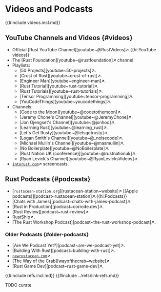 # Videos and Podcasts

{{#include videos.incl.md}}

## YouTube Channels and Videos {#videos}

- Official [Rust YouTube Channel][youtube~@RustVideos]↗.{{hi:YouTube videos}}
- The [Rust Foundation][youtube~@rustfoundation]↗ channel.
- Playlists:
  - [50 Projects][youtube~50-projects]↗.
  - [Crust of Rust][youtube~crust-of-rust]↗.
  - [Engineer Man][youtube~engineer-man]↗.
  - [Rust Tutorial][youtube~rust-tutorial]↗.
  - [Rust Tutorials][youtube~rust-tutorials]↗.
  - [Tensor Programming][youtube~tensor-programming]↗.
  - [YouCodeThings][youtube~youcodethings]↗.
- Channels:
  - [Code to the Moon][youtube~@codetothemoon]↗.
  - [Jeremy Chone's Channel][youtube~@JeremyChone]↗.
  - [Jon Gjengset's Channel][youtube~@jonhoo]↗.
  - [Learning Rust][youtube~@learning_rust]↗.
  - [Let's Get Rusty][youtube~@letsgetrusty]↗.
  - [Logan Smith's Channel][youtube~@_noisecode]↗.
  - [Michael Mullin's Channel][youtube~@masmullin]↗.
  - [No Boilerplate][youtube~@NoBoilerplate]↗.
  - [Rust Nation UK (conference)][youtube~@rustnationuk]↗.
  - [Ryan Levick's Channel][youtube~@RyanLevicksVideos]↗.
- [`intorust.com`](http://intorust.com)↗ screencasts.

## Rust Podcasts {#podcasts}

- [`rustacean-station.org`][rustacean-station~website]↗ [(Apple podcasts)][podcast~rustacean-station]↗.{{hi:Podcasts}}
- [Chats with James][podcast~chats-with-james-podcast]↗.
- [Rust in Production][podcast~corrode.dev]↗.
- [Rust Review][podcast~rust-review]↗.
- [RustShip](https://creators.spotify.com/pod/profile/marco-ieni)↗.
- [The Rust Workshop Podcast][podcast~the-rust-workshop-podcast]↗.

### Older Podcasts {#older-podcasts}

- [Are We Podcast Yet?][podcast~are-we-podcast-yet]↗.
- [Building With Rust][podcast~building-with-rust]↗.
- [`newrustacean.com`](https://newrustacean.com)↗.
- [The Way of the Crab][wayofthecrab~website]↗.
- [Rust Game Dev][podcast~rust-game-dev]↗.

{{#include refs.incl.md}}
{{#include ../refs/link-refs.md}}

<div class="hidden">
TODO curate
</div>
